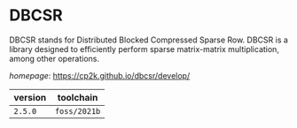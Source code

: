 # DBCSR

DBCSR stands for Distributed Blocked Compressed Sparse Row. DBCSR is a library designed to  efficiently perform sparse matrix-matrix multiplication, among other operations.

*homepage*: <https://cp2k.github.io/dbcsr/develop/>

version | toolchain
--------|----------
``2.5.0`` | ``foss/2021b``
